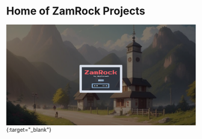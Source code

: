 # Home of ZamRock Projects


[![Zamrock Radio](https://github.com/DeathSmack/zamrock/blob/main/graphics/website_ss_0001.png?raw=true)](https://deathsmack.com/){:target="_blank"}

